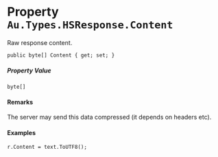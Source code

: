 # Property `Au.Types.HSResponse.Content`

Raw response content.

```
public byte[] Content { get; set; }
```

##### Property Value

`byte[]`

#### Remarks

The server may send this data compressed (it depends on headers etc).

#### Examples

```
r.Content = text.ToUTF8();
```